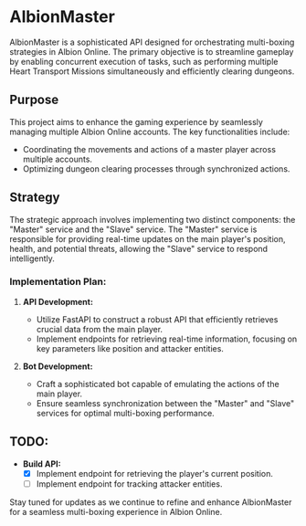 # AlbionMaster

AlbionMaster is a sophisticated API designed for orchestrating multi-boxing strategies in Albion Online. The primary objective is to streamline gameplay by enabling concurrent execution of tasks, such as performing multiple Heart Transport Missions simultaneously and efficiently clearing dungeons.

## Purpose

This project aims to enhance the gaming experience by seamlessly managing multiple Albion Online accounts. The key functionalities include:

- Coordinating the movements and actions of a master player across multiple accounts.
- Optimizing dungeon clearing processes through synchronized actions.

## Strategy

The strategic approach involves implementing two distinct components: the "Master" service and the "Slave" service. The "Master" service is responsible for providing real-time updates on the main player's position, health, and potential threats, allowing the "Slave" service to respond intelligently.

### Implementation Plan:

1. **API Development:**
    - Utilize FastAPI to construct a robust API that efficiently retrieves crucial data from the main player.
    - Implement endpoints for retrieving real-time information, focusing on key parameters like position and attacker entities.

2. **Bot Development:**
    - Craft a sophisticated bot capable of emulating the actions of the main player.
    - Ensure seamless synchronization between the "Master" and "Slave" services for optimal multi-boxing performance.

## TODO:

- **Build API:**
    - [x] Implement endpoint for retrieving the player's current position.
    - [ ] Implement endpoint for tracking attacker entities.

Stay tuned for updates as we continue to refine and enhance AlbionMaster for a seamless multi-boxing experience in Albion Online.
